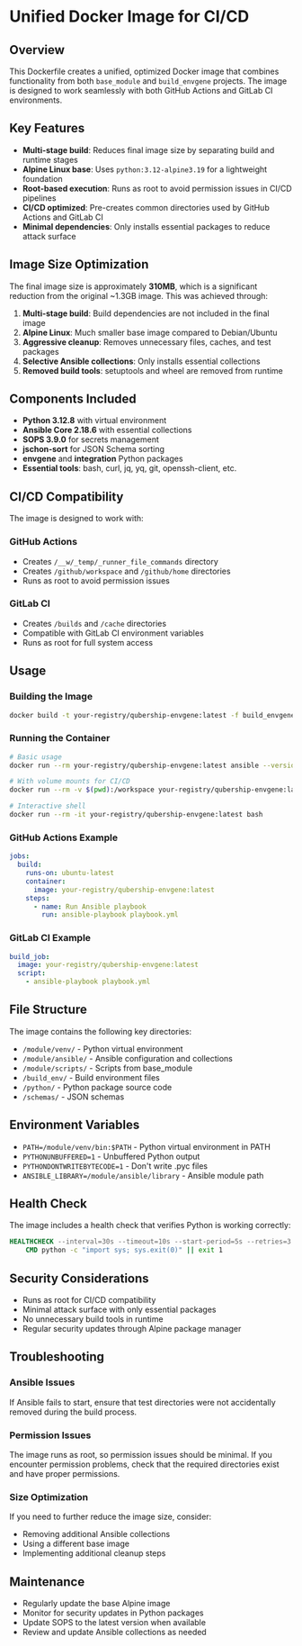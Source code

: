 # Unified Docker Image for CI/CD

## Overview

This Dockerfile creates a unified, optimized Docker image that combines functionality from both `base_module` and `build_envgene` projects. The image is designed to work seamlessly with both GitHub Actions and GitLab CI environments.

## Key Features

- **Multi-stage build**: Reduces final image size by separating build and runtime stages
- **Alpine Linux base**: Uses `python:3.12-alpine3.19` for a lightweight foundation
- **Root-based execution**: Runs as root to avoid permission issues in CI/CD pipelines
- **CI/CD optimized**: Pre-creates common directories used by GitHub Actions and GitLab CI
- **Minimal dependencies**: Only installs essential packages to reduce attack surface

## Image Size Optimization

The final image size is approximately **310MB**, which is a significant reduction from the original ~1.3GB image. This was achieved through:

1. **Multi-stage build**: Build dependencies are not included in the final image
2. **Alpine Linux**: Much smaller base image compared to Debian/Ubuntu
3. **Aggressive cleanup**: Removes unnecessary files, caches, and test packages
4. **Selective Ansible collections**: Only installs essential collections
5. **Removed build tools**: setuptools and wheel are removed from runtime

## Components Included

- **Python 3.12.8** with virtual environment
- **Ansible Core 2.18.6** with essential collections
- **SOPS 3.9.0** for secrets management
- **jschon-sort** for JSON Schema sorting
- **envgene** and **integration** Python packages
- **Essential tools**: bash, curl, jq, yq, git, openssh-client, etc.

## CI/CD Compatibility

The image is designed to work with:

### GitHub Actions
- Creates `/__w/_temp/_runner_file_commands` directory
- Creates `/github/workspace` and `/github/home` directories
- Runs as root to avoid permission issues

### GitLab CI
- Creates `/builds` and `/cache` directories
- Compatible with GitLab CI environment variables
- Runs as root for full system access

## Usage

### Building the Image

```bash
docker build -t your-registry/qubership-envgene:latest -f build_envgene/build/Dockerfile.unified .
```

### Running the Container

```bash
# Basic usage
docker run --rm your-registry/qubership-envgene:latest ansible --version

# With volume mounts for CI/CD
docker run --rm -v $(pwd):/workspace your-registry/qubership-envgene:latest ansible-playbook playbook.yml

# Interactive shell
docker run --rm -it your-registry/qubership-envgene:latest bash
```

### GitHub Actions Example

```yaml
jobs:
  build:
    runs-on: ubuntu-latest
    container:
      image: your-registry/qubership-envgene:latest
    steps:
      - name: Run Ansible playbook
        run: ansible-playbook playbook.yml
```

### GitLab CI Example

```yaml
build_job:
  image: your-registry/qubership-envgene:latest
  script:
    - ansible-playbook playbook.yml
```

## File Structure

The image contains the following key directories:

- `/module/venv/` - Python virtual environment
- `/module/ansible/` - Ansible configuration and collections
- `/module/scripts/` - Scripts from base_module
- `/build_env/` - Build environment files
- `/python/` - Python package source code
- `/schemas/` - JSON schemas

## Environment Variables

- `PATH=/module/venv/bin:$PATH` - Python virtual environment in PATH
- `PYTHONUNBUFFERED=1` - Unbuffered Python output
- `PYTHONDONTWRITEBYTECODE=1` - Don't write .pyc files
- `ANSIBLE_LIBRARY=/module/ansible/library` - Ansible module path

## Health Check

The image includes a health check that verifies Python is working correctly:

```dockerfile
HEALTHCHECK --interval=30s --timeout=10s --start-period=5s --retries=3 \
    CMD python -c "import sys; sys.exit(0)" || exit 1
```

## Security Considerations

- Runs as root for CI/CD compatibility
- Minimal attack surface with only essential packages
- No unnecessary build tools in runtime
- Regular security updates through Alpine package manager

## Troubleshooting

### Ansible Issues
If Ansible fails to start, ensure that test directories were not accidentally removed during the build process.

### Permission Issues
The image runs as root, so permission issues should be minimal. If you encounter permission problems, check that the required directories exist and have proper permissions.

### Size Optimization
If you need to further reduce the image size, consider:
- Removing additional Ansible collections
- Using a different base image
- Implementing additional cleanup steps

## Maintenance

- Regularly update the base Alpine image
- Monitor for security updates in Python packages
- Update SOPS to the latest version when available
- Review and update Ansible collections as needed 